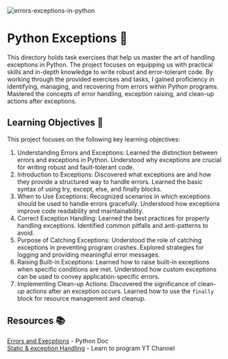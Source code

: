 ![errors-exceptions-in-python](https://github.com/El-gibbor/alx-higher_level_programming/assets/107848793/41b35132-d966-4607-b2e0-dc8805d08b72)
# Python Exceptions 🚨  
This directory holds task exercises that help us master the art of handling exceptions in Python. The project focuses on equipping us with practical skills and in-depth knowledge to write robust and error-tolerant code. By working through the provided exercises and tasks, I gained proficiency in identifying, managing, and recovering from errors within Python programs. Mastered the concepts of error handling, exception raising, and clean-up actions after exceptions.  
## Learning Objectives 🧠
This project focuses on the following key learning objectives:  
1. Understanding Errors and Exceptions: Learned the distinction between errors and exceptions in Python. Understood why exceptions are crucial for writing robust and fault-tolerant code.  
2. Introduction to Exceptions: Discovered what exceptions are and how they provide a structured way to handle errors. Learned the basic syntax of using try, except, else, and finally blocks.  
3. When to Use Exceptions: Recognized scenarios in which exceptions should be used to handle errors gracefully. Understood how exceptions improve code readability and maintainability.  
4. Correct Exception Handling: Learned the best practices for properly handling exceptions. Identified common pitfalls and anti-patterns to avoid.  
5. Purpose of Catching Exceptions: Understood the role of catching exceptions in preventing program crashes. Explored strategies for logging and providing meaningful error messages.  
6. Raising Built-in Exceptions: Learned how to raise built-in exceptions when specific conditions are met. Understood how custom exceptions can be used to convey application-specific errors.  
7. Implementing Clean-up Actions: Discovered the significance of clean-up actions after an exception occurs. Learned how to use the `finally` block for resource management and cleanup.
## Resources 📚  
[Errors and Execptions](https://docs.python.org/3/tutorial/errors.html) -  Python Doc  
[Static & exception Handling](https://www.youtube.com/watch?v=7vbgD-3s-w4) - Learn to program YT Channel